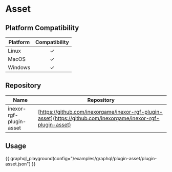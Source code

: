 # Asset

## Platform Compatibility

| Platform | Compatibility |
|----------|:-------------:|
| Linux    |       ✓       |
| MacOS    |       ✓       |
| Windows  |       ✓       |

## Repository

| Name                    | Repository                                                                                                     |
|-------------------------|----------------------------------------------------------------------------------------------------------------|
| inexor-rgf-plugin-asset | [https://github.com/inexorgame/inexor-rgf-plugin-asset](https://github.com/inexorgame/inexor-rgf-plugin-asset) |

## Usage

{{ graphql_playground(config="/examples/graphql/plugin-asset/plugin-asset.json") }}

